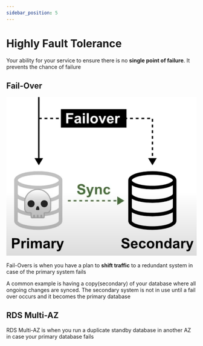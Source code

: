 ```yaml
---
sidebar_position: 5
---
```


# Highly Fault Tolerance
Your ability for your service to ensure there is no **single point of failure**. It prevents the chance of failure

## Fail-Over
![fail-over](./img/failover.png)

Fail-Overs is when you have a plan to **shift traffic** to a redundant system in case of the primary system fails

A common example is having a copy(secondary) of your database where all ongoing changes are synced. The secondary system is not in use until a fail over occurs and it becomes the primary database

## RDS Multi-AZ
RDS Multi-AZ is when you run a duplicate standby database in another AZ in case your primary database fails
